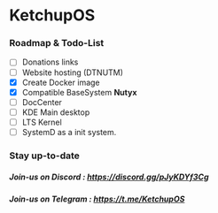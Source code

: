 # KetchupOS

### Roadmap & Todo-List
- [ ]  Donations links
- [ ]  Website hosting (DTNUTM)
- [x]  Create Docker image
- [x]  Compatible BaseSystem **Nutyx**
- [ ]  DocCenter
- [ ]  KDE Main desktop
- [ ]  LTS Kernel
- [ ]  SystemD as a init system.

### Stay up-to-date  

##### Join-us on Discord : https://discord.gg/pJyKDYf3Cg
##### Join-us on Telegram : https://t.me/KetchupOS
